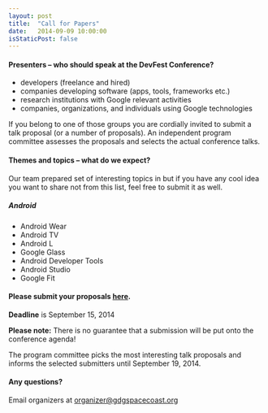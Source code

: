 ```yaml
---
layout: post
title:  "Call for Papers"
date:   2014-09-09 10:00:00
isStaticPost: false
---
```


#### Presenters – who should speak at the DevFest Conference?

* developers (freelance and hired)
* companies developing software (apps, tools, frameworks etc.)
* research institutions with Google relevant activities
* companies, organizations, and individuals using Google technologies

If you belong to one of those groups you are cordially invited to submit a talk proposal (or a number of proposals). An independent program committee assesses the proposals and selects the actual conference talks.<br/>

#### Themes and topics – what do we expect?
Our team prepared set of interesting topics in but if you have any cool idea you want to share not from this list, feel free to submit it as well.

##### Android

* Android Wear
* Android TV
* Android L
* Google Glass
* Android Developer Tools
* Android Studio
* Google Fit

#### Please submit your proposals [here](https://docs.google.com/forms/d/1GWy11zS3c6Er9yxxmR62ygXL9jtgCnXngVZGWZWbxx8/viewform?usp=send_form).
__Deadline__ is September 15, 2014

__Please note:__ There is no guarantee that a submission will be put onto the conference agenda!<br/>

The program committee picks the most interesting talk proposals and informs the selected submitters until September 19, 2014.<br/>

#### Any questions? 
Email organizers at [organizer@gdgspacecoast.org](mailto:organizer@gdgspacecoast.org)